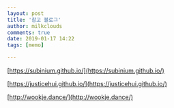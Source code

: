 ```yaml
---
layout: post
title: '참고 블로그'
author: milkclouds
comments: true
date: 2019-01-17 14:22
tags: [memo]

---
```


[https://subinium.github.io/](https://subinium.github.io/)

[https://justicehui.github.io/](https://justicehui.github.io/)

[http://wookje.dance/](http://wookje.dance/)